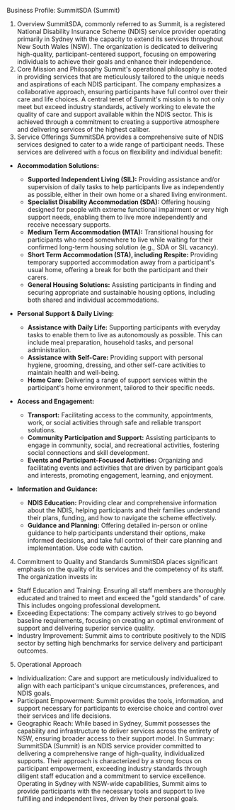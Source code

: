 Business Profile: SummitSDA (Summit)
1. Overview
SummitSDA, commonly referred to as Summit, is a registered National Disability Insurance Scheme (NDIS) service provider operating primarily in Sydney with the capacity to extend its services throughout New South Wales (NSW). The organization is dedicated to delivering high-quality, participant-centered support, focusing on empowering individuals to achieve their goals and enhance their independence.
2. Core Mission and Philosophy
Summit's operational philosophy is rooted in providing services that are meticulously tailored to the unique needs and aspirations of each NDIS participant. The company emphasizes a collaborative approach, ensuring participants have full control over their care and life choices. A central tenet of Summit's mission is to not only meet but exceed industry standards, actively working to elevate the quality of care and support available within the NDIS sector. This is achieved through a commitment to creating a supportive atmosphere and delivering services of the highest caliber.
3. Service Offerings
SummitSDA provides a comprehensive suite of NDIS services designed to cater to a wide range of participant needs. These services are delivered with a focus on flexibility and individual benefit:
*   **Accommodation Solutions:**
    *   **Supported Independent Living (SIL):** Providing assistance and/or supervision of daily tasks to help participants live as independently as possible, either in their own home or a shared living environment.
    *   **Specialist Disability Accommodation (SDA):** Offering housing designed for people with extreme functional impairment or very high support needs, enabling them to live more independently and receive necessary supports.
    *   **Medium Term Accommodation (MTA):** Transitional housing for participants who need somewhere to live while waiting for their confirmed long-term housing solution (e.g., SDA or SIL vacancy).
    *   **Short Term Accommodation (STA), including Respite:** Providing temporary supported accommodation away from a participant's usual home, offering a break for both the participant and their carers.
    *   **General Housing Solutions:** Assisting participants in finding and securing appropriate and sustainable housing options, including both shared and individual accommodations.

*   **Personal Support & Daily Living:**
    *   **Assistance with Daily Life:** Supporting participants with everyday tasks to enable them to live as autonomously as possible. This can include meal preparation, household tasks, and personal administration.
    *   **Assistance with Self-Care:** Providing support with personal hygiene, grooming, dressing, and other self-care activities to maintain health and well-being.
    *   **Home Care:** Delivering a range of support services within the participant's home environment, tailored to their specific needs.

*   **Access and Engagement:**
    *   **Transport:** Facilitating access to the community, appointments, work, or social activities through safe and reliable transport solutions.
    *   **Community Participation and Support:** Assisting participants to engage in community, social, and recreational activities, fostering social connections and skill development.
    *   **Events and Participant-Focused Activities:** Organizing and facilitating events and activities that are driven by participant goals and interests, promoting engagement, learning, and enjoyment.

*   **Information and Guidance:**
    *   **NDIS Education:** Providing clear and comprehensive information about the NDIS, helping participants and their families understand their plans, funding, and how to navigate the scheme effectively.
    *   **Guidance and Planning:** Offering detailed in-person or online guidance to help participants understand their options, make informed decisions, and take full control of their care planning and implementation.
Use code with caution.
4. Commitment to Quality and Standards
SummitSDA places significant emphasis on the quality of its services and the competency of its staff. The organization invests in:
* Staff Education and Training: Ensuring all staff members are thoroughly educated and trained to meet and exceed the "gold standards" of care. This includes ongoing professional development.
* Exceeding Expectations: The company actively strives to go beyond baseline requirements, focusing on creating an optimal environment of support and delivering superior service quality.
* Industry Improvement: Summit aims to contribute positively to the NDIS sector by setting high benchmarks for service delivery and participant outcomes.
5. Operational Approach
* Individualization: Care and support are meticulously individualized to align with each participant's unique circumstances, preferences, and NDIS goals.
* Participant Empowerment: Summit provides the tools, information, and support necessary for participants to exercise choice and control over their services and life decisions.
* Geographic Reach: While based in Sydney, Summit possesses the capability and infrastructure to deliver services across the entirety of NSW, ensuring broader access to their support model.
In Summary:
SummitSDA (Summit) is an NDIS service provider committed to delivering a comprehensive range of high-quality, individualized supports. Their approach is characterized by a strong focus on participant empowerment, exceeding industry standards through diligent staff education and a commitment to service excellence. Operating in Sydney with NSW-wide capabilities, Summit aims to provide participants with the necessary tools and support to live fulfilling and independent lives, driven by their personal goals. 